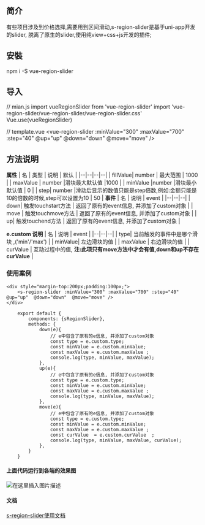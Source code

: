

## 简介
有些项目涉及到价格选择,需要用到区间滑动,s-region-slider是基于uni-app开发的slider, 脱离了原生的slider,使用纯view+css+js开发的插件;

## 安裝
npm i -S vue-region-slider

## 导入
// mian.js
import vueRegionSlider from 'vue-region-slider'
import 'vue-region-slider/vue-region-slider/vue-region-slider.css'
Vue.use(vueRegionSlider)

// template.vue
<vue-region-slider :minValue="300" :maxValue="700" :step="40" @up="up"  @down="down"  @move="move" />


## 方法说明
**属性**
| 名 | 类型	 | 说明	 | 默认	 |
|--|--|--|--|
| fillValue| number | 最大范围 | 1000 |
| maxValue  | number |滑块最大默认值  |1000  |
| minValue  |number  |滑块最小默认值  | 0 |
| step| number |滑动后显示的数值只能是step倍数,例如:金额只能是10的倍数的时候,step可以设置为10  | 50 |
**事件**
| 名 | 说明	 | event	| 
|--|--|--|
| down| 触发touchstart方法 | 返回了原有的event信息, 并添加了custom对象 | 
| move  | 触发touchmove方法 | 返回了原有的event信息, 并添加了custom对象  |
| up| 触发touchend方法  | 返回了原有的event信息, 并添加了custom对象 | 

**e.custom 说明**
| 名 | 说明	 | event	| 
|--|--|--|
| type| 当前触发的事件中是哪个滑块 ,('min'/'max') | 
| minValue| 左边滑块的值 | 
| maxValue | 右边滑块的值  | 
| curValue  | 互动过程中的值, **注:此项只有move方法中才会有值,down和up不存在curValue**    |
### 使用案例
```
<div style="margin-top:200px;padding:100px;">
	<s-region-slider :minValue="300" :maxValue="700" :step="40" @up="up"  @down="down"  @move="move" />
</div>

	export default {
		components: {sRegionSlider},
		methods: {
			down(e){
				// e中包含了原有的e信息, 并添加了custom对象
				const type = e.custom.type;
				const minValue = e.custom.minValue;
				const maxValue = e.custom.maxValue ;
				console.log(type, minValue, maxValue);			
			},
			up(e){
				// e中包含了原有的e信息, 并添加了custom对象
				const type = e.custom.type;
				const minValue = e.custom.minValue;
				const maxValue = e.custom.maxValue ;		
				console.log(type, minValue, maxValue);			
			},
			move(e){
				// e中包含了原有的e信息, 并添加了custom对象
				const type = e.custom.type;
				const minValue = e.custom.minValue;
				const maxValue = e.custom.maxValue ;
				const curValue  = e.custom.curValue  ;	
				console.log(type, minValue, maxValue, curValue);			
			},
		}
	}
```
#### 上面代码运行到各端的效果图
![在这里插入图片描述](https://img-blog.csdnimg.cn/20210520145913167.gif#pic_center)

#### 文档
[s-region-slider使用文档](https://blog.csdn.net/sllailcp/article/details/117075569)


